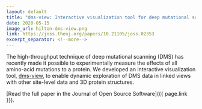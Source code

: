 ```yaml
---
layout: default
title: "dms-view: Interactive visualization tool for deep mutational scanning data"
date: 2020-05-15
image_url: hilton-dms-view.png
link: https://joss.theoj.org/papers/10.21105/joss.02353
excerpt_separator: <!--more-->
---
```


The high-throughput technique of deep mutational scanning (DMS) has recently made it possible to experimentally measure the effects of all amino-acid mutations to a protein.
We developed an interactive visualization tool, <a href="https://dms-view.github.io/">dms-view</a>, to enable dynamic exploration of DMS data in linked views with other site-level data and 3D protein structures.

[Read the full paper in the Journal of Open Source Software]({{ page.link }}).
<!--more-->
